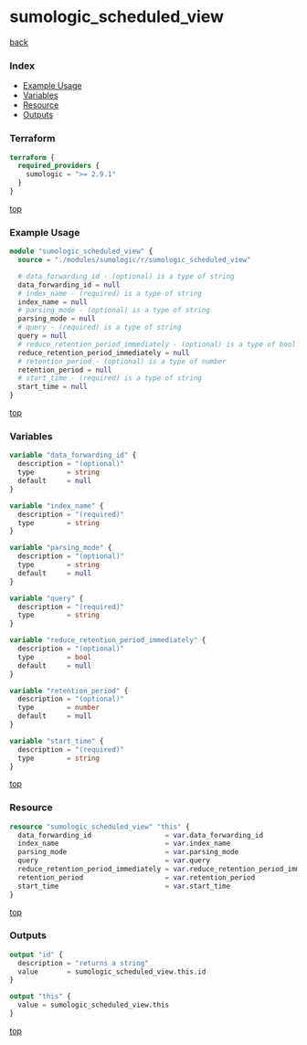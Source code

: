# sumologic_scheduled_view

[back](../sumologic.md)

### Index

- [Example Usage](#example-usage)
- [Variables](#variables)
- [Resource](#resource)
- [Outputs](#outputs)

### Terraform

```terraform
terraform {
  required_providers {
    sumologic = ">= 2.9.1"
  }
}
```

[top](#index)

### Example Usage

```terraform
module "sumologic_scheduled_view" {
  source = "./modules/sumologic/r/sumologic_scheduled_view"

  # data_forwarding_id - (optional) is a type of string
  data_forwarding_id = null
  # index_name - (required) is a type of string
  index_name = null
  # parsing_mode - (optional) is a type of string
  parsing_mode = null
  # query - (required) is a type of string
  query = null
  # reduce_retention_period_immediately - (optional) is a type of bool
  reduce_retention_period_immediately = null
  # retention_period - (optional) is a type of number
  retention_period = null
  # start_time - (required) is a type of string
  start_time = null
}
```

[top](#index)

### Variables

```terraform
variable "data_forwarding_id" {
  description = "(optional)"
  type        = string
  default     = null
}

variable "index_name" {
  description = "(required)"
  type        = string
}

variable "parsing_mode" {
  description = "(optional)"
  type        = string
  default     = null
}

variable "query" {
  description = "(required)"
  type        = string
}

variable "reduce_retention_period_immediately" {
  description = "(optional)"
  type        = bool
  default     = null
}

variable "retention_period" {
  description = "(optional)"
  type        = number
  default     = null
}

variable "start_time" {
  description = "(required)"
  type        = string
}
```

[top](#index)

### Resource

```terraform
resource "sumologic_scheduled_view" "this" {
  data_forwarding_id                  = var.data_forwarding_id
  index_name                          = var.index_name
  parsing_mode                        = var.parsing_mode
  query                               = var.query
  reduce_retention_period_immediately = var.reduce_retention_period_immediately
  retention_period                    = var.retention_period
  start_time                          = var.start_time
}
```

[top](#index)

### Outputs

```terraform
output "id" {
  description = "returns a string"
  value       = sumologic_scheduled_view.this.id
}

output "this" {
  value = sumologic_scheduled_view.this
}
```

[top](#index)